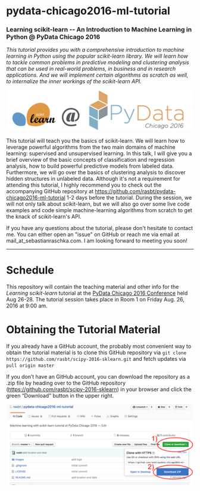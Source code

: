 # pydata-chicago2016-ml-tutorial

### Learning scikit-learn -- An Introduction to Machine Learning in Python @ PyData Chicago 2016

*This tutorial provides you with a comprehensive introduction to machine learning in Python using the popular scikit-learn library. We will learn how to tackle common problems in predictive modeling and clustering analysis that can be used in real-world problems, in business and in research applications. And we will implement certain algorithms as scratch as well, to internalize the inner workings of the scikit-learn API.*

![](images/logo.png)

This tutorial will teach you the basics of scikit-learn. We will learn how to leverage powerful algorithms from the two main domains of machine learning: supervised and unsupervised learning. In this talk, I will give you a brief overview of the basic concepts of classification and regression analysis, how to build powerful predictive models from labeled data. Furthermore, we will go over the basics of clustering analysis to discover hidden structures in unlabeled data. Although it's not a requirement for attending this tutorial, I highly recommend you to check out the accompanying GitHub repository at https://github.com/rasbt/pydata-chicago2016-ml-tutorial 1-2 days before the tutorial. During the session, we will not only talk about scikit-learn, but we will also go over some live code examples and code simple machine-learning algorithms from scratch to get the knack of scikit-learn's API.   

If you have any questions about the tutorial, please don't hesitate to contact me. You can either open an "issue" on GitHub or reach me via email at mail_at_sebastianraschka.com. I am looking forward to meeting you soon!

---

# Schedule

This repository will contain the teaching material and other info for the *Learning scikit-learn* tutorial at the [PyData Chicago 2016 Conference](http://pydata.org/chicago2016/) held Aug 26-28. The tutorial session takes place in Room 1 on Friday Aug. 26, 2016 at 9:00 am.


# Obtaining the Tutorial Material

If you already have a GitHub account, the probably most convenient way to obtain the tutorial material is to clone this GitHub repository via `git clone https://github.com/rasbt/scipy-2016-sklearn.git` and fetch updates via `pull origin master`

If you don’t have an GitHub account, you can download the repository as a .zip file by heading over to the GitHub repository (https://github.com/rasbt/scipy-2016-sklearn) in your browser and click the green “Download” button in the upper right.

![](images/github-download.png)
